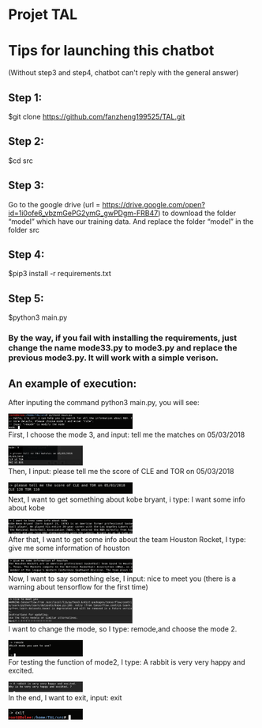 Projet TAL
=====================================================

# Tips for launching this chatbot
(Without step3 and step4, chatbot can't reply with the general answer)

## Step 1:

$git clone https://github.com/fanzheng199525/TAL.git

## Step 2:

$cd src

## Step 3:

Go to the google drive (url = https://drive.google.com/open?id=1i0ofe6_vbzmGePG2ymG_gwPDgm-FRB47) to download the folder “model” which have our training data. And replace the folder “model” in the folder src

## Step 4:

$pip3 install -r requirements.txt

## Step 5:

$python3 main.py

### By the way, if you fail with installing the requirements, just change the name mode33.py to mode3.py and replace the previous mode3.py. It will work with a simple verison. 

## An example of execution:

After inputing the command python3 main.py, you will see:
<p align="left">
<img width="50%" src="src/img/m3_1.png" />
<br>
First, I choose the mode 3, and input: tell me the matches on 05/03/2018
<p align="left">
<img width="30%" src="src/img/m3_2.png" />
<br>
Then, I input: please tell me the score of CLE and TOR on 05/03/2018
<p align="left">
<img width="50%" src="src/img/m3_3.png" />
<br>
Next, I want to get something about kobe bryant, i type: I want some info about kobe
<p align="left">
<img width="50%" src="src/img/m3_4.png" />
<br>
After that, I want to get some info about the team Houston Rocket, I type: give me some information of houston
<p align="left">
<img width="50%" src="src/img/m3_5.png" />
<br>
Now, I want to say something else, I input: nice to meet you (there is a warning about tensorflow for the first time)
<p align="left">
<img width="50%" src="src/img/m3_6.png" />
<br>
I want to change the mode, so I type: remode,and choose the mode 2.
<p align="left">
<img width="30%" src="src/img/m3_7.png" />
<br>
For testing the function of mode2, I type: A rabbit is very very happy and excited.
<p align="left">
<img width="30%" src="src/img/m2_1.png" />
<br>
In the end, I want to exit, input: exit
<p align="left">
<img width="30%" src="src/img/exit.png" />
<br>
  
